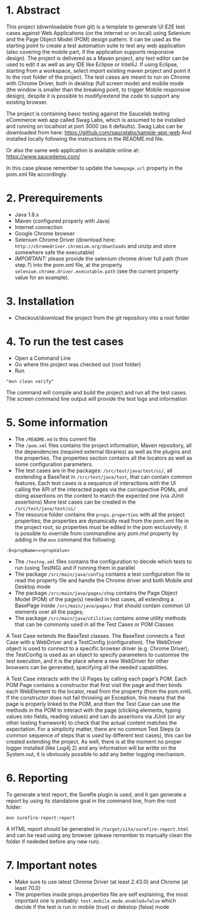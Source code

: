 # 1. Abstract
This project (downloadable from git) is a template to generate UI E2E test cases against Web Applications (on the internet or on local) using Selenium and the Page Object Model (POM) design pattern.
It can be used as the starting point to create a test automation suite to test any web application (also covering the mobile part, if the application supports responsive design).
The project is delivered as a Maven project, any text editor can be used to edit it as well as any IDE like Eclipse or IntelliJ.
If using Eclipse, starting from a workspace, select import existing maven project and point it to the root folder of the project.
The test cases are meant to run on Chrome with Chrome Driver, both in desktop (full screen mode) and mobile mode (the window is smaller than the breaking point, to trigger Mobile responsive design), despite it is possible to modify/extend the code to support any existing browser.

The project is containing basic testing against the Saucelab testing eCommerce web app called Swag Labs, which is assumed to be installed and running on localhost at port 3000 (as it defaults).
Swag Labs can be downloaded from here:
https://github.com/saucelabs/sample-app-web
And installed locally following the instructions in the README.md file.

Or also the same web application is available online at:
https://www.saucedemo.com/

In this case please remember to update the `homepage.url` property in the pom.xml file accordingly.

# 2. Prerequirements
- Java 1.8.x
- Maven (configured properly with Java)
- Internet connection
- Google Chrome browser
- Selenium Chrome Driver (download here: `http://chromedriver.chromium.org/downloads` and unzip and store somewhere safe the executable)
- *IMPORTANT:* please provide the selenium chrome driver full path (from step 7) into the pom.xml file, at the property `selenium.chrome.driver.executable.path` (see the current property value for an example).

# 3. Installation
- Checkout/download the project from the git repository into a root folder

# 4. To run the test cases
- Open a Command Line
- Go where this project was checked out (root folder)
- Run 
```
"mvn clean verify"
```
The command will compile and build the project and run all the test cases.
The screen command line output will provide the test logs and information

# 5. Some information
- The `/README.md` is this current file
- The `/pom.xml` files contains the project information, Maven repository, all the dependencies (required external libraries) as well as the plugins and the properties.
The properties section contains all the locators as well as some configuration parameters.
- The test cases are in the packages: `/src/test/java/test/ui/`, all exstending a BaseTest in `/src/test/java/test`, that can contain common features. 
Each test cases is a sequence of interactions with the UI calling the API of the interacted pages via the corrispective POMs, and doing assertions on the content to match the expected one (via JUnit assertions)
More test cases can be created in the `/src/test/java/test/ui/`
- The resource folder contains the `props.properties` with all the project properties; the properties are dynamically read from the pom.xml file in the project root, so properties must be edited in the pom exclusively; it is possible to override from commandline any pom.mxl property by adding in the `mvn` command the following:
```
-D<propName>=<propValue>
```
- The `/testng.xml` files contains the configuration to decide which tests to run (using TestNG) and if running them in parallel
- The package `/src/main/java/config` contains a test configuration file to read the property file and handle the Chrome driver and both Mobile and Desktop mode
- The package `/src/main/java/pages/shop` contains the Page Object Model (POM) of the page(s) needed in test cases, all extending a BasePage inside `/src/main/java/pages/` that should contain common UI elements over all the pages;
- The package `/src/main/java/utilities` contains some utility methods that can be commonly used in all the Test Cases or POM Classes

A Test Case extends the BaseTest classes. The BaseTest connects a Test Case with a WebDriver and a TestConfig (configuration).
The WebDriver object is used to connect to a specific browser driver (e.g. Chrome Driver), the TestConfig is used as an object to specify parameters to customise the test execution, and it is the place where a new WebDriver for other browsers can be generated, specifying all the needed capabilities.

A Test Case interacts with the UI Pages by calling each page's POM.
Each POM Page contains a constructor that first visit the page and then binds each WebElement to the locator, read from the property (from the pom.xml).
If the constructor does not fail throwing an Exception, this means that the page is properly linked to the POM, and then the Test Case can use the methods in the POM to interact with the page (clicking elements, typing values into fields, reading values) and can do assertions via JUnit (or any other testing framework) to check that the actual content matches the expectation.
For a simplicity matter, there are no common Test Steps (a common sequence of steps that is used by different test cases), this can be created extending the project.
As well, there is at the moment no proper logger installed (like Log4j 2) and any information will be writte on the System.out, it is obviously possible to add any better logging mechanism.

# 6. Reporting
To generate a test report, the Surefie plugin is used, and it gan generate a report by using its standalone goal in the command line, from the root folder:
```
mvn surefire-report:report
```
A HTML report should be generated in `/target/site/surefire-report.html` and can be read using any browser (please remember to manually clean the folder if nededed before any new run).

# 7. Important notes
- Make sure to use latest Chrome Driver (at least 2.43.0) and Chrome (at least 70.0)
- The properties inside props.properties file are self explaining, the most important one is probably:
`test.mobile.mode.enabled=false`
which decide if the test is run in mobile (true) or dekstop (false) mode


